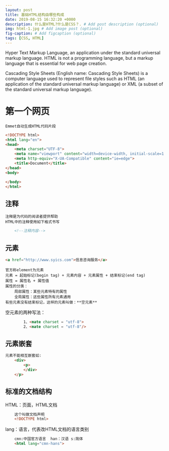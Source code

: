 ```yaml
---
layout: post
title: 基础HTML结构由哪些构成
date: 2019-08-15 16:32:20 +0000
description: 什么是HTML?什么是CSS？. # Add post description (optional)
img: html-1.jpg # Add image post (optional)
fig-caption: # Add figcaption (optional)
tags: [CSS, HTML]
---
```

Hyper Text Markup Language, an application under the standard universal markup language. HTML is not a programming language, but a markup language that is essential for web page creation.

Cascading Style Sheets (English name: Cascading Style Sheets) is a computer language used to represent file styles such as HTML (an application of the standard universal markup language) or XML (a subset of the standard universal markup language).

# 第一个网页
    Emmet自动生成HTML代码片段

```html
<!DOCTYPE html>
<html lang="en">
<head>
    <meta charset="UTF-8">
    <meta name="viewport" content="width=device-width, initial-scale=1.0">
    <meta http-equiv="X-UA-Compatible" content="ie=edge">
    <title>Document</title>
</head>
<body>

</body>
</html>
```

## 注释
    注释是为代码的阅读者提供帮助
    HTML中的注释使用如下格式书写

```html
    <!--注释内容-->
 ```

## 元素

```html
<a href="http://www.syics.com">信息咨询服务</a>
```
    官方称element为元素
    元素 = 起始标记(begin tag) + 元素内容 + 元素属性 + 结束标记(end tag)
    属性 = 属性名 + 属性值
    属性的分类：
        局部属性：某些元素特有的属性
        全局属性：这些属性所有元素通用
    有些元素没有结束标记，这样的元素叫做：**空元素**
空元素的两种写法：

```html
        1、<mate charset = "utf-8">
        2、<mate charset = "utf-8"/>
```

## 元素嵌套
```html
元素不能相互嵌套如:
    <div>
        <p>
        </div>
    </p>
```

## 标准的文档结构
HTML：页面，HTML文档
```html
    这个叫做文档声明
    <!DOCTYPE html>
```

lang：语言，代表改HTML文档的语言类别
```html
    cmn:中国官方语言  han：汉语 s:简体
    <html lang="cmn-hans">
```